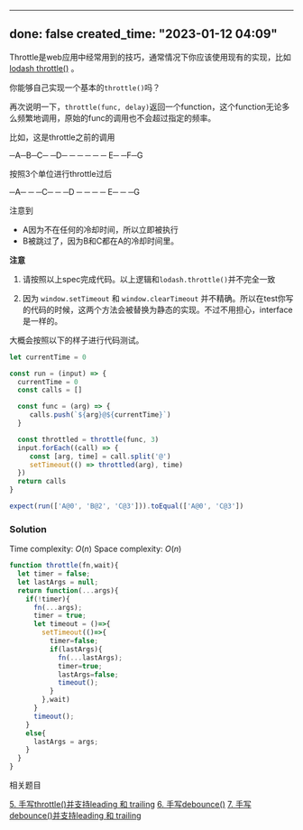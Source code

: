 
---
done: false
created_time: "2023-01-12 04:09"
---

Throttle是web应用中经常用到的技巧，通常情况下你应该使用现有的实现，比如[lodash throttle()](https://lodash.com/docs/4.17.15#throttle "null") 。

你能够自己实现一个基本的`throttle()`吗？

再次说明一下，`throttle(func, delay)`返回一个function，这个function无论多么频繁地调用，原始的func的调用也不会超过指定的频率。

比如，这是throttle之前的调用

─A─B─C─ ─D─ ─ ─ ─ ─ ─ E─ ─F─G

按照3个单位进行throttle过后

─A─ ─ ─C─ ─ ─D ─ ─ ─ ─ E─ ─ ─G

注意到

-   A因为不在任何的冷却时间，所以立即被执行
-   B被跳过了，因为B和C都在A的冷却时间里。

**注意**

1.  请按照以上spec完成代码。以上逻辑和`lodash.throttle()`并不完全一致
    
2.  因为 `window.setTimeout` 和 `window.clearTimeout` 并不精确。所以在test你写的代码的时候，这两个方法会被替换为静态的实现。不过不用担心，interface是一样的。
    

大概会按照以下的样子进行代码测试。

```js
let currentTime = 0

const run = (input) => {
  currentTime = 0
  const calls = []

  const func = (arg) => {
     calls.push(`${arg}@${currentTime}`)
  }

  const throttled = throttle(func, 3)
  input.forEach((call) => {
     const [arg, time] = call.split('@')
     setTimeout(() => throttled(arg), time)
  })
  return calls
}

expect(run(['A@0', 'B@2', 'C@3'])).toEqual(['A@0', 'C@3'])
```


### Solution

Time complexity: $O(n)$
Space complexity: $O(n)$


```js
function throttle(fn,wait){
  let timer = false;
  let lastArgs = null;
  return function(...args){
    if(!timer){
      fn(...args);
      timer = true;
      let timeout = ()=>{
        setTimeout(()=>{
          timer=false;
          if(lastArgs){
            fn(...lastArgs);
            timer=true;
            lastArgs=false;
            timeout();
          }
        },wait)
      }
      timeout();
    }
    else{
      lastArgs = args;
    }
  }
}
```

相关题目


[5. 手写throttle()并支持leading 和 trailing](https://bigfrontend.dev/problem/implement-throttle-with-leading-and-trailing-option)
[6. 手写debounce()](https://bigfrontend.dev/problem/implement-basic-debounce)
[7. 手写debounce()并支持leading 和 trailing](https://bigfrontend.dev/problem/implement-debounce-with-leading-and-trailing-option)
